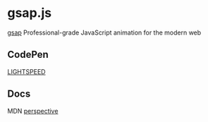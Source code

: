 # gsap.js

[gsap](https://greensock.com/gsap/) Professional-grade JavaScript animation for the modern web

## CodePen

[LIGHTSPEED](https://codepen.io/chasebank/pen/poJaoWQ)

## Docs

MDN [perspective](https://developer.mozilla.org/zh-CN/docs/Web/CSS/perspective)
